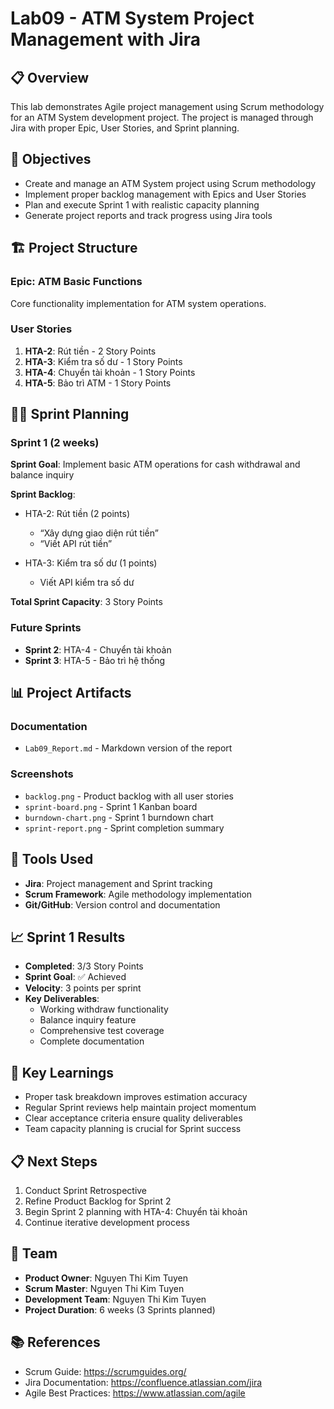 # Lab09 - ATM System Project Management with Jira

## 📋 Overview
This lab demonstrates Agile project management using Scrum methodology for an ATM System development project. The project is managed through Jira with proper Epic, User Stories, and Sprint planning.

## 🎯 Objectives
- Create and manage an ATM System project using Scrum methodology
- Implement proper backlog management with Epics and User Stories
- Plan and execute Sprint 1 with realistic capacity planning
- Generate project reports and track progress using Jira tools

## 🏗️ Project Structure

### Epic: ATM Basic Functions
Core functionality implementation for ATM system operations.

### User Stories
1. **HTA-2**: Rút tiền - 2 Story Points
2. **HTA-3**: Kiểm tra số dư - 1 Story Points  
3. **HTA-4**: Chuyển tài khoản - 1 Story Points
4. **HTA-5**: Bảo trì ATM  - 1 Story Points

## 🏃‍♂️ Sprint Planning

### Sprint 1 (2 weeks)
**Sprint Goal**: Implement basic ATM operations for cash withdrawal and balance inquiry

**Sprint Backlog**:
- HTA-2: Rút tiền (2 points)
  - “Xây dựng giao diện rút tiền”
  - “Viết API rút tiền”

- HTA-3: Kiểm tra số dư (1 points)  
  - Viết API kiểm tra số dư

**Total Sprint Capacity**: 3 Story Points

### Future Sprints
- **Sprint 2**: HTA-4 - Chuyển tài khoản
- **Sprint 3**: HTA-5 - Bảo trì hệ thống

## 📊 Project Artifacts

### Documentation
- `Lab09_Report.md` - Markdown version of the report

### Screenshots
- `backlog.png` - Product backlog with all user stories
- `sprint-board.png` - Sprint 1 Kanban board
- `burndown-chart.png` - Sprint 1 burndown chart
- `sprint-report.png` - Sprint completion summary

## 🔧 Tools Used
- **Jira**: Project management and Sprint tracking
- **Scrum Framework**: Agile methodology implementation
- **Git/GitHub**: Version control and documentation

## 📈 Sprint 1 Results
- **Completed**: 3/3 Story Points
- **Sprint Goal**: ✅ Achieved
- **Velocity**: 3 points per sprint
- **Key Deliverables**:
  - Working withdraw functionality
  - Balance inquiry feature
  - Comprehensive test coverage
  - Complete documentation

## 🚀 Key Learnings
- Proper task breakdown improves estimation accuracy
- Regular Sprint reviews help maintain project momentum  
- Clear acceptance criteria ensure quality deliverables
- Team capacity planning is crucial for Sprint success

## 📋 Next Steps
1. Conduct Sprint Retrospective
2. Refine Product Backlog for Sprint 2
3. Begin Sprint 2 planning with HTA-4: Chuyển tài khoản
4. Continue iterative development process

## 👥 Team
- **Product Owner**: Nguyen Thi Kim Tuyen
- **Scrum Master**: Nguyen Thi Kim Tuyen
- **Development Team**: Nguyen Thi Kim Tuyen
- **Project Duration**: 6 weeks (3 Sprints planned)

## 📚 References
- Scrum Guide: https://scrumguides.org/
- Jira Documentation: https://confluence.atlassian.com/jira
- Agile Best Practices: https://www.atlassian.com/agile

